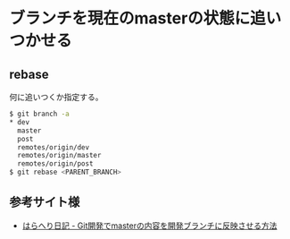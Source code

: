 # ブランチを現在のmasterの状態に追いつかせる

## rebase

何に追いつくか指定する。

```sh
$ git branch -a
* dev
  master
  post
  remotes/origin/dev
  remotes/origin/master
  remotes/origin/post
$ git rebase <PARENT_BRANCH>
```

## 参考サイト様

* [はらへり日記 \- Git開発でmasterの内容を開発ブランチに反映させる方法](http://sota1235.com/blog/2015/03/19/git-rebase.html)
